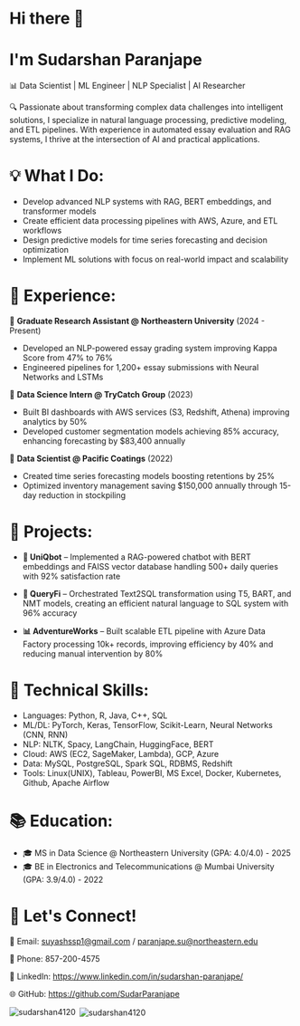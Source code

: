 # Hi there 👋
# I'm Sudarshan Paranjape
📊 Data Scientist | ML Engineer | NLP Specialist | AI Researcher

🔍 Passionate about transforming complex data challenges into intelligent solutions, I specialize in natural language processing, predictive modeling, and ETL pipelines. With experience in automated essay evaluation and RAG systems, I thrive at the intersection of AI and practical applications.

# 💡 What I Do:
- Develop advanced NLP systems with RAG, BERT embeddings, and transformer models
- Create efficient data processing pipelines with AWS, Azure, and ETL workflows
- Design predictive models for time series forecasting and decision optimization
- Implement ML solutions with focus on real-world impact and scalability

# 📌 Experience:
🔹 **Graduate Research Assistant @ Northeastern University** (2024 - Present)
- Developed an NLP-powered essay grading system improving Kappa Score from 47% to 76%
- Engineered pipelines for 1,200+ essay submissions with Neural Networks and LSTMs

🔹 **Data Science Intern @ TryCatch Group** (2023)
- Built BI dashboards with AWS services (S3, Redshift, Athena) improving analytics by 50%
- Developed customer segmentation models achieving 85% accuracy, enhancing forecasting by $83,400 annually

🔹 **Data Scientist @ Pacific Coatings** (2022)
- Created time series forecasting models boosting retentions by 25%
- Optimized inventory management saving $150,000 annually through 15-day reduction in stockpiling

# 📌 Projects:
- **🤖 UniQbot** – Implemented a RAG-powered chatbot with BERT embeddings and FAISS vector database handling 500+ daily queries with 92% satisfaction rate

- **💬 QueryFi** – Orchestrated Text2SQL transformation using T5, BART, and NMT models, creating an efficient natural language to SQL system with 96% accuracy

- **📊 AdventureWorks** – Built scalable ETL pipeline with Azure Data Factory processing 10k+ records, improving efficiency by 40% and reducing manual intervention by 80%

# 🔧 Technical Skills:
- Languages: Python, R, Java, C++, SQL
- ML/DL: PyTorch, Keras, TensorFlow, Scikit-Learn, Neural Networks (CNN, RNN)
- NLP: NLTK, Spacy, LangChain, HuggingFace, BERT
- Cloud: AWS (EC2, SageMaker, Lambda), GCP, Azure
- Data: MySQL, PostgreSQL, Spark SQL, RDBMS, Redshift
- Tools: Linux(UNIX), Tableau, PowerBI, MS Excel, Docker, Kubernetes, Github, Apache Airflow

# 📚 Education:
- 🎓 MS in Data Science @ Northeastern University (GPA: 4.0/4.0) - 2025 
- 🎓 BE in Electronics and Telecommunications @ Mumbai University (GPA: 3.9/4.0) - 2022

# 🚀 Let's Connect!

📩 Email: suyashssp1@gmail.com  /  paranjape.su@northeastern.edu

📱 Phone: 857-200-4575

🔗 LinkedIn: https://www.linkedin.com/in/sudarshan-paranjape/

🌐 GitHub: https://github.com/SudarParanjape



<p><img align="left" src="https://github-readme-stats.vercel.app/api/top-langs?username=sudarshan4120&show_icons=true&locale=en&layout=compact" alt="sudarshan4120" /></p>

<p>&nbsp;<img align="center" src="https://github-readme-stats.vercel.app/api?username=sudarshan4120&show_icons=true&locale=en" alt="sudarshan4120" /></p>


